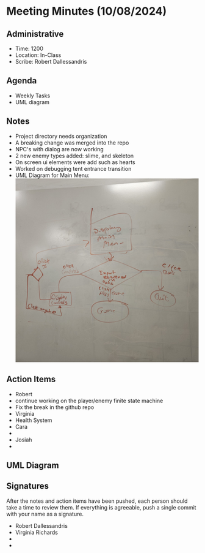 # Meeting Minutes (10/08/2024)

## Administrative
* Time: 1200
* Location: In-Class
* Scribe: Robert Dallessandris

## Agenda
* Weekly Tasks
* UML diagram

## Notes
* Project directory needs organization
* A breaking change was merged into the repo
* NPC's with dialog are now working
* 2 new enemy types added: slime, and skeleton
* On screen ui elements were add such as hearts
* Worked on debugging tent entrance transition
* UML Diagram for Main Menu:
  ![UML](UML.jpg)

## Action Items
* Robert
 * continue working on the player/enemy finite state machine
 * Fix the break in the github repo
* Virginia
 * Health System
* Cara
 * 
* Josiah
 * 
 
## UML Diagram

## Signatures
After the notes and action items have been pushed, each person should take a time to review them. If everything is agreeable, push a single commit with your name as a signature. 
* Robert Dallessandris
* Virginia Richards 
* 
* 
